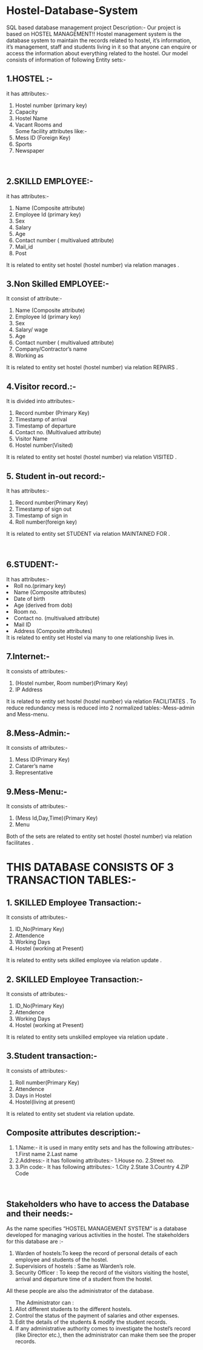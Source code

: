 # Hostel-Database-System
SQL based database management project
Description:-
Our project is based on HOSTEL MANAGEMENT!!
Hostel management system is the database system to maintain the records related to hostel, it’s information, it’s management, staff and students living in it so that anyone can enquire or access the information about everything related to the hostel. Our model consists of information of following Entity sets:-

<h2>1.HOSTEL :- </h2>it has attributes:-
<ol><li>	Hostel number (primary key) </li>
<li>	Capacity</li>
<li>	Hostel Name</li>
<li>	Vacant Rooms and </li>
Some facility attributes like:-
<li>	Mess ID (Foreign Key)</li>
<li> Sports</li>
<li> Newspaper</li>
</ol> 
<h2>2.SKILLD EMPLOYEE:-</h2> it has attributes:-
<ol>	<li>Name (Composite attribute)</li>
	<li>Employee Id	(primary key)</li> 
	<li>Sex</li>
	<li>Salary </li>
	<li>Age</li>
	<li>Contact number ( multivalued attribute)</li>
<li>Mail_id</li>
<li>Post</li></ol>
It is related to entity set hostel (hostel number) via relation manages .			
<h2>3.Non Skilled EMPLOYEE:-</h2> It consist of attribute:-
<ol><li>	Name (Composite attribute)</li>
	<li>Employee Id	(primary key) </li>
	<li>Sex</li>
<li>	Salary/ wage</li>
	<li>Age</li>
	<li>Contact number ( multivalued attribute)</li>
	<li>Company/Contractor’s name</li>
<li>	Working as</li></ol>
It is related to entity set hostel (hostel number) via relation REPAIRS . 
<h2>4.Visitor record.:-</h2>It is divided into attributes:-	
<ol><li> Record number	(Primary   Key)
<li> Timestamp of arrival</li>
 <li>Timestamp of departure</li>
 <li>Contact no. (Multivalued attribute)</li>
<li>Visitor Name</li>
<li>Hostel number(Visited)</li></ol>
It is related to entity set hostel (hostel number) via relation VISITED .
 <h2>5. Student in-out record:-</h2> It has attributes:-
<ol><li>Record number(Primary Key) </li>
<li>Timestamp of sign out</li>
<li>Timestamp of sign in</li>
<li>Roll number(foreign key)</li></ol>
It is related to entity set STUDENT via relation MAINTAINED FOR .
            		
 
<h2>6.STUDENT:-</h2> It has attributes:-
<li>Roll no.(primary key)</li>
<li>Name (Composite attributes)</li>
<li>Date of birth</li>
<li>Age (derived from dob)</li>
<li>Room no.</li>
<li>Contact no. (multivalued attribute)</li>
<li>Mail ID</li>
<li>Address (Composite attributes)</li></ol>
It is related to entity set Hostel via many to one relationship lives in.
<h2>7.Internet:-</h2> It consists of attributes:-
<ol><li>(Hostel number, Room number)(Primary Key)</li>
	<li>IP Address</li></ol>
It is related to entity set hostel (hostel number) via relation FACILITATES .
To reduce redundancy mess is reduced into 2 normalized tables:-Mess-admin and Mess-menu.
<h2>8.Mess-Admin:-</h2> It consists of attributes:-
		<ol><li>Mess ID(Primary Key)</li>
			<li>Catarer’s name</li>
			<li>Representative</li></ol>
 
<h2>9.Mess-Menu:-</h2> It consists of attributes:-
			<ol><li>(Mess Id,Day,Time)(Primary Key)</li>
			<li>Menu</li></ol>
Both of the sets are related to entity set hostel (hostel number) via relation facilitates .

<h1>THIS DATABASE CONSISTS OF 3 TRANSACTION TABLES:-</h1>
<h2>1. SKILLED Employee Transaction:-
</h2> It consists of attributes:-
		<ol><li>ID_No(Primary  Key)</li>
			<li>Attendence</li>
		<li>Working Days</li>
			<li>Hostel (working at Present)</li></ol>
It is related to entity sets skilled employee via relation update .

<h2>2. SKILLED Employee Transaction:-</h2> It consists of attributes:-
		<ol><li>ID_No(Primary  Key)</li>
			<li>Attendence</li>
			<li>Working Days</li>
			<li>Hostel (working at Present)</li></ol>
It is related to entity sets unskilled employee via relation update .

<h2>3.Student transaction:-</h2>It consists of attributes:-
		<ol><li>Roll number(Primary Key)</li>
		<li>Attendence</li>
		<li>Days in Hostel</li>
			<li>Hostel(living at present) </li></ol>
It is related to entity set student via relation update.
 
<h2>Composite attributes description:-</h2>
<ol><li>1.Name:- it is used in many entity sets and has the following attributes:-
1.First name 
2.Last name</li>
<li>2.Address:- it has following attributes:-
1.House no.
2.Street no.</li>
<li>3.Pin code:- It has following attributes:-
1.City
2.State
3.Country
4.ZIP Code</li></ol>
 
<h2>Stakeholders who have to access  the Database and their needs:-</h2>
As the name specifies “HOSTEL MANAGEMENT SYSTEM” is a database developed for managing various activities in the hostel. The stakeholders for this database are :-
<ol><li>Warden of hostels:To keep the record of personal details of each employee and students of the hostel.</li>
<li>Supervisiors of hostels : Same as Warden’s role.   </li>      
<li>Security Officer : To keep the record of the visitors visiting the hostel, arrival and departure time of a student from the hostel.</li>
</ol>All these people are also the administrator of the database.
<ol>The Administrator can :
<li>  Allot different students to the different hostels.</li>
<li> Control the status of the payment of salaries and other expenses. </li>
<li> Edit the details of the students & modify the student records.</li>
<li> If any administrative authority comes to investigate the hostel’s record (like Director etc.), then the administrator can make them see the proper records.
</li></ol>
